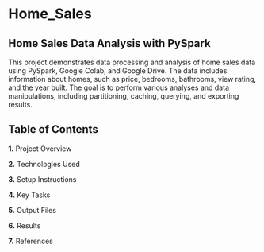 # Home_Sales

## Home Sales Data Analysis with PySpark

  This project demonstrates data processing and analysis of home sales data using PySpark, Google Colab, and Google Drive. The data includes information about homes, such as price, bedrooms, bathrooms, view rating, and the year built. The goal is to perform various analyses and data manipulations, including partitioning, caching, querying, and exporting results.

## Table of Contents

**1.** Project Overview

**2.** Technologies Used

**3.** Setup Instructions

**4.** Key Tasks

**5.** Output Files

**6.** Results

**7.** References

